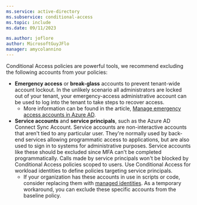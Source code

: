 ```yaml
---
ms.service: active-directory
ms.subservice: conditional-access
ms.topic: include
ms.date: 09/11/2023

ms.author: joflore
author: MicrosoftGuyJFlo
manager: amycolannino
---
```

Conditional Access policies are powerful tools, we recommend excluding the following accounts from your policies:

- **Emergency access** or **break-glass** accounts to prevent tenant-wide account lockout. In the unlikely scenario all administrators are locked out of your tenant, your emergency-access administrative account can be used to log into the tenant to take steps to recover access.
   - More information can be found in the article, [Manage emergency access accounts in Azure AD](/azure/active-directory/roles/security-emergency-access).
- **Service accounts** and **service principals**, such as the Azure AD Connect Sync Account. Service accounts are non-interactive accounts that aren't tied to any particular user. They're normally used by back-end services allowing programmatic access to applications, but are also used to sign in to systems for administrative purposes. Service accounts like these should be excluded since MFA can't be completed programmatically. Calls made by service principals won't be blocked by Conditional Access policies scoped to users. Use Conditional Access for workload identities to define policies targeting service principals.
   - If your organization has these accounts in use in scripts or code, consider replacing them with [managed identities](/azure/active-directory/managed-identities-azure-resources/overview). As a temporary workaround, you can exclude these specific accounts from the baseline policy.